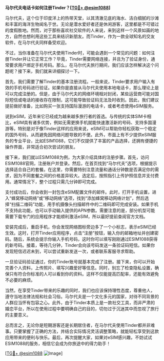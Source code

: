 **马尔代夫电话卡如何注册Tinder？[[TG💪+ @esim1088](https://t.me/s/esim1088)]**

马尔代夫，这个位于印度洋上的热带天堂，以其清澈见底的海水、洁白细腻的沙滩和丰富的海洋生物闻名于世。无论是潜水爱好者还是休闲游客，这里都是不可错过的度假胜地。然而，对于那些喜欢社交软件的人来说，来到这样一个风景如画的地方，自然也想利用这些工具来结识新朋友。而Tinder，作为一款全球知名的交友软件，在马尔代夫同样备受欢迎。

不过，当你准备在马尔代夫使用Tinder时，可能会遇到一个常见的问题：如何注册Tinder并让它正常工作？毕竟，Tinder需要网络连接，并且为了验证身份，通常要求用户绑定手机号码。那么，在马尔代夫旅行期间，我们应该怎样解决这个问题呢？接下来，我们就来详细探讨一下。

首先，我们需要了解Tinder的基本注册流程。一般来说，Tinder要求用户输入有效的手机号码进行验证。如果你是直接从马尔代夫使用本地电话卡，那么理论上是可以完成注册的。但是，由于马尔代夫的网络环境相对封闭，某些运营商可能对国际短信或电话的接收存在限制，这可能导致验证码无法及时收到。因此，我们建议提前做好准备，比如购买一张支持国际漫游的电话卡，或者考虑使用eSIM服务。

说到eSIM，近年来它已经成为越来越多旅行者的首选。与传统的实体SIM卡相比，eSIM具有诸多优势，例如无需更换手机就能快速激活新的号码、支持多国漫游等。特别是对于像Tinder这样的应用来说，eSIM可以帮助你轻松获取一个稳定的国外号码，从而避免因网络问题导致的不便。此外，市面上有不少提供eSIM服务的专业平台，比如ESIM1088，它们不仅提供了丰富的产品选择，还拥有便捷的操作界面，非常适合初次尝试的朋友。

接下来，我们就以ESIM1088为例，为大家介绍具体的注册步骤。首先，访问ESIM1088官网，注册账户并登录。然后，在首页找到“马尔代夫”选项，根据提示选择适合自己的套餐。在这里，你需要特别注意流量和通话分钟数是否满足你的需求，因为不同套餐之间的价格差异较大。选定后，按照指引上传护照信息并支付费用。通常情况下，整个过程只需几分钟即可完成。

支付成功后，你会收到一封包含eSIM配置文件的邮件。此时，打开手机设置，进入“蜂窝移动网络”或“移动网络”选项，找到“添加蜂窝移动网络计划”，然后选择“扫描二维码”功能，用手机摄像头扫描邮件中的二维码即可完成安装。如果手机不支持此功能，也可以手动输入提供的APN参数。需要注意的是，部分机型可能需要下载专门的应用程序才能顺利激活eSIM，所以最好提前查阅官方文档。

安装完成后，重启手机，你会发现网络图标旁边多了一个小标志，表示eSIM已经生效。这时，打开Tinder应用程序，点击“注册”按钮，输入你的邮箱地址并创建密码。随后，系统会提示你输入手机号码，这时你可以填写刚刚通过ESIM1088获得的新号码。接着，等待几分钟，Tinder会向该号码发送一条验证码短信。如果你发现短信迟迟未到，可以尝试重新发送一次，或者联系客服寻求帮助。

一旦验证码验证通过，你的Tinder账号就基本完成了注册。接下来，你可以开始完善个人资料，上传照片、填写兴趣爱好等信息。同时，别忘了检查隐私设置，确保只有符合你标准的人可以看到你的资料。这样不仅能提高匹配率，还能有效避免不必要的麻烦。

当然，在享受Tinder带来的乐趣的同时，我们也应该保持理性态度，尊重他人，遵守当地法律法规和社会习俗。马尔代夫是一个文化多元的国家，对待不同背景的人群应当怀有包容之心。此外，由于Tinder本质上是一款社交工具，而非严肃的婚恋平台，所以在使用过程中要明确自己的目的，切勿过于沉迷其中而忽视了旅行的主要意义。

总而言之，无论你是短期游客还是长期居住者，在马尔代夫使用Tinder都并非难事。只要掌握了正确的方法，并结合实际情况灵活调整策略，就能轻松享受到这款应用带来的便利与快乐。最后，再次提醒大家，如果对eSIM感兴趣，不妨试试ESIM1088的服务，相信它会成为你旅途中的得力助手！

[[TG💪+ @esim1088](https://t.me/s/esim1088) ![Image](https://i.postimg.cc/4NQfJmqS/Snipaste-2025-05-13-00-14-12.png)]